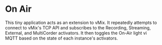 # On Air

This tiny application acts as an extension to vMix. It repeatedly attempts to connect to vMix's TCP API and subscribes to the Recording, Streaming, External, and MultiCorder activators. It then toggles the On-Air light vi MQTT based on the state of each instance's activators.

